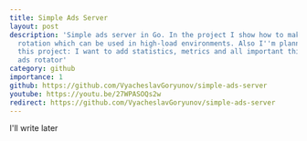 ```yaml
---
title: Simple Ads Server
layout: post
description: 'Simple ads server in Go. In the project I show how to make simple pipeline
  rotation which can be used in high-load environments. Also I''m planning to improve
  this project: I want to add statistics, metrics and all important things for an
  ads rotator'
category: github
importance: 1
github: https://github.com/VyacheslavGoryunov/simple-ads-server
youtube: https://youtu.be/27WPASOQs2w
redirect: https://github.com/VyacheslavGoryunov/simple-ads-server
---
```


I'll write later
